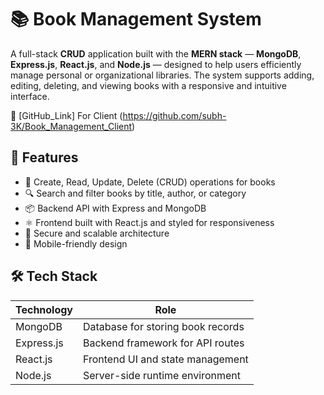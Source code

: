 # 📚 Book Management System

A full-stack **CRUD** application built with the **MERN stack** — **MongoDB**, **Express.js**, **React.js**, and **Node.js** — designed to help users efficiently manage personal or organizational libraries. The system supports adding, editing, deleting, and viewing books with a responsive and intuitive interface.

🔗 [GitHub_Link] For Client (https://github.com/subh-3K/Book_Management_Client)

## 🚀 Features

- 📝 Create, Read, Update, Delete (CRUD) operations for books
- 🔍 Search and filter books by title, author, or category
- 📦 Backend API with Express and MongoDB
- ⚛️ Frontend built with React.js and styled for responsiveness
- 🔐 Secure and scalable architecture
- 📱 Mobile-friendly design

## 🛠️ Tech Stack

| Technology   | Role                     |
|--------------|--------------------------|
| MongoDB      | Database for storing book records |
| Express.js   | Backend framework for API routes |
| React.js     | Frontend UI and state management |
| Node.js      | Server-side runtime environment |
